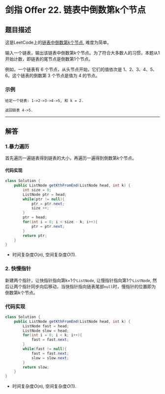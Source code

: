 # 剑指 Offer 22. 链表中倒数第k个节点

## 题目描述

这是LeetCode上的[链表中倒数第k个节点](https://leetcode-cn.com/problems/lian-biao-zhong-dao-shu-di-kge-jie-dian-lcof/), 难度为简单。



输入一个链表，输出该链表中倒数第k个节点。为了符合大多数人的习惯，本题从1开始计数，即链表的尾节点是倒数第1个节点。

例如，一个链表有 6 个节点，从头节点开始，它们的值依次是 1、2、3、4、5、6。这个链表的倒数第 3 个节点是值为 4 的节点。

### 示例

```
给定一个链表: 1->2->3->4->5, 和 k = 2.

返回链表 4->5.
```



***

## 解答

### 1.暴力遍历

首先遍历一遍链表得到链表的大小，再遍历一遍得到倒数第$k$个节点。

#### 代码实现

```Java
class Solution {
    public ListNode getKthFromEnd(ListNode head, int k) {
        int size = 0;
        ListNode ptr = head;
        while(ptr != null){
            ptr = ptr.next;
            size ++;
        }
        ptr = head;
        for(int i = 0; i < size - k; i++){
            ptr = ptr.next;
        }
        return ptr;
    }
}
```

* 时间复杂度$O(n)$, 空间复杂度$O(1)$.

### 2. 快慢指针

新建两个指针，让快指针指向第k+1​个`ListNode`, 让慢指针指向第1个`ListNode`, 然后让两个指针同步向后移动，当快指针指向链表尾部`null`时，慢指针的位置即为倒数第k个节点。

### 代码实现

```Java
class Solution {
    public ListNode getKthFromEnd(ListNode head, int k) {
        ListNode fast = head;
        ListNode slow = head;
        for(int i = 0; i < k; i++){
            fast = fast.next;
        }
        while(fast != null){
            fast = fast.next;
            slow = slow.next;
        }
        return slow;
    }
}
```

* 时间复杂度$O(n)$, 空间复杂度$O(1)$.